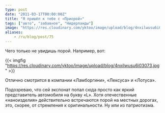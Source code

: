 ```yaml
---
type: post
date: "2011-03-17T00:00:00Z"
title: "Я пришёл к тебе с «Приорой»"
tags: ["авто", "забавное", "Нидерланды"]
image: "https://res.cloudinary.com/yktoo/image/upload/blog/4nxilwusu6i03073.jpg"
aliases:
    - /ru/blog/post/75
---
```


Чего только не увидишь порой. Например, вот:

{{< imgfig "https://res.cloudinary.com/yktoo/image/upload/blog/4nxilwusu6i03073.jpg" >}}

Отлично смотрится в компании «Ламборгини», «Лексуса» и «Лотуса».

<!--more-->

Подозреваю, что сей экспонат попал сюда просто как яркий представитель автомобиля на букву «L». Хотя отечественные «наноизделия» действительно встречаются порой на местных дорогах, это, скорее, от стремления к оригинальности. Ну или из патриотизма.

